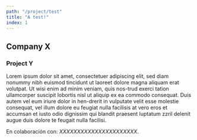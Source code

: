 ```yaml
---
path: "/project/test"
title: "A test!"
index: 1
---
```

## Company X
### Project Y

Lorem ipsum dolor sit amet, consectetuer adipiscing elit, sed diam nonummy nibh euismod tincidunt ut laoreet dolore magna aliquam erat volutpat. Ut wisi enim ad minim veniam, quis nos-trud exerci tation ullamcorper suscipit lobortis nisl ut aliquip ex ea commodo consequat. Duis autem vel eum iriure dolor in hen-drerit in vulputate velit esse molestie consequat, vel illum dolore eu feugiat nulla facilisis at vero eros et accumsan et iusto odio dignissim qui blandit praesent luptatum zzril delenit augue duis dolore te feugait nulla facilisi.

En colaboración con: *XXXXXXXXXXXXXXXXXXXXXX*.
